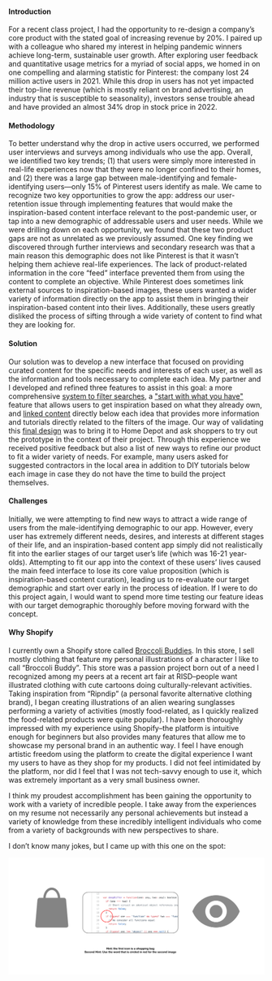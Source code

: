 <h4>Introduction </h4><p>For a recent class project, I had the opportunity to re-design a company’s core product with the stated goal of increasing revenue by 20%. I paired up with a colleague who shared my interest in helping pandemic winners achieve long-term, sustainable user growth. After exploring user feedback and quantitative usage metrics for a myriad of social apps, we homed in on one compelling and alarming statistic for Pinterest: the company lost 24 million active users in 2021. While this drop in users has not yet impacted their top-line revenue (which is mostly reliant on brand advertising, an industry that is susceptible to seasonality), investors sense trouble ahead and have provided an almost 34% drop in stock price in 2022. 
</p>
<h4>Methodology </h4><p>To better understand why the drop in active users occurred, we performed user interviews and surveys among individuals who use the app. Overall, we identified two key trends; (1) that users were simply more interested in real-life experiences now that they were no longer confined to their homes, and (2) there was a large gap between male-identifying and female-identifying users—only 15% of Pinterest users identify as male. We came to recognize two key opportunities to grow the app: address our user-retention issue through implementing features that would make the inspiration-based content interface relevant to the post-pandemic user, or tap into a new demographic of addressable users and user needs. While we were drilling down on each opportunity, we found that these two product gaps are not as unrelated as we previously assumed. One key finding we discovered through further interviews and secondary research was that a main reason this demographic does not like Pinterest is that it wasn’t helping them achieve real-life experiences. The lack of product-related information in the core “feed” interface prevented them from using the content to complete an objective. While Pinterest does sometimes link external sources to inspiration-based images, these users wanted a wider variety of information directly on the app to assist them in bringing their inspiration-based content into their lives. Additionally, these users greatly disliked the process of sifting through a wide variety of content to find what they are looking for.
</p>
<h4>Solution </h4><p>Our solution was to develop a new interface that focused on providing curated content for the specific needs and interests of each user, as well as the information and tools necessary to complete each idea. My partner and I developed and refined three features to assist in this goal: a more comprehensive <a href="https://www.figma.com/file/8s5iaqlg8Gvf3zOchMRZ2T/Shopify?node-id=5%3A2" title="system to filter searches">system to filter searches</a>, a <a href="https://www.figma.com/file/8s5iaqlg8Gvf3zOchMRZ2T/Shopify?node-id=5%3A7" title="start with what you have">"start with what you have"</a> feature that allows users to get inspiration based on what they already own, and <a href="https://www.figma.com/file/8s5iaqlg8Gvf3zOchMRZ2T/Shopify?node-id=6%3A70" title="linked content">linked content</a> directly below each idea that provides more information and tutorials directly related to the filters of the image. Our way of validating this <a href="https://www.figma.com/file/8s5iaqlg8Gvf3zOchMRZ2T/Shopify?node-id=6%3A164" title="final design">final design</a> was to bring it to Home Depot and ask shoppers to try out the prototype in the context of their project. Through this experience we received positive feedback but also a list of new ways to refine our product to fit a wider variety of needs. For example, many users asked for suggested contractors in the local area in addition to DIY tutorials below each image in case they do not have the time to build the project themselves.
</p>
<h4>Challenges </h4><p>Initially, we were attempting to find new ways to attract a wide range of users from the male-identifying demographic to our app. However, every user has extremely different needs, desires, and interests at different stages of their life, and an inspiration-based content app simply did not realistically fit into the earlier stages of our target user’s life (which was 16-21 year-olds). Attempting to fit our app into the context of these users’ lives caused the main feed interface to lose its core value proposition (which is inspiration-based content curation), leading us to re-evaluate our target demographic and start over early in the process of ideation. If I were to do this project again, I would want to spend more time testing our feature ideas with our target demographic thoroughly before moving forward with the concept. 
</p>
<h4>Why Shopify </h4><p>I currently own a Shopify store called <a href="https://broccolibuddies.com/" title="Broccoli Buddies">Broccoli Buddies</a>. In this store, I sell mostly clothing that feature my personal illustrations of a character I like to call “Broccoli Buddy”. This store was a passion project born out of a need I recognized among my peers at a recent art fair at RISD–people want illustrated clothing with cute cartoons doing culturally-relevant activities. Taking inspiration from “Ripndip” (a personal favorite alternative clothing brand), I began creating illustrations of an alien wearing sunglasses performing a variety of activities (mostly food-related, as I quickly realized the food-related products were quite popular). I have been thoroughly impressed with my experience using Shopify–the platform is intuitive enough for beginners but also provides many features that allow me to showcase my personal brand in an authentic way. I feel I have enough artistic freedom using the platform to create the digital experience I want my users to have as they shop for my products. I did not feel intimidated by the platform, nor did I feel that I was not tech-savvy enough to use it, which was extremely important as a very small business owner. 
</p>
<p>I think my proudest accomplishment has been gaining the opportunity to work with a variety of incredible people. I take away from the experiences on my resume not necessarily any personal achievements but instead a variety of knowledge from these incredibly intelligent individuals who come from a variety of backgrounds with new perspectives to share. 
</p>

I don’t know many jokes, but I came up with this one on the spot: 

<img src="Shopify_Joke.png"/>

